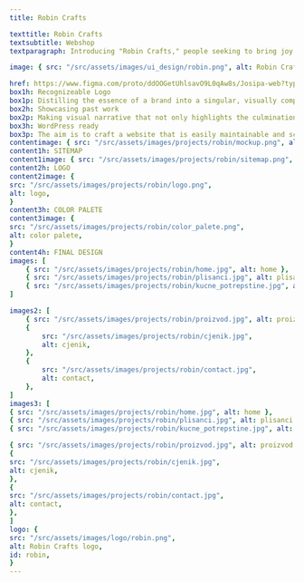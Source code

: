 ```yaml
---
title: Robin Crafts

texttitle: Robin Crafts
textsubtitle: Webshop
textparagraph: Introducing "Robin Crafts," people seeking to bring joy into their lives through handcrafted plushies. I had the privilege of translating the essence of Robin Crafts into a captivating online presence. Fueled by a passion for creating seamless and visually appealing web experiences, my goal was to weave together an online tapestry that mirrors the charm and craftsmanship of Robin Crafts' crochet plushies.

image: { src: "/src/assets/images/ui_design/robin.png", alt: Robin Crafts }

href: https://www.figma.com/proto/ddOOGetUhlsavO9L0qAw8s/Josipa-web?type=design&node-id=1-2&t=zoFDRlEye2El3QCL-1&scaling=min-zoom&page-id=0%3A1&starting-point-node-id=1%3A2&mode=design
box1h: Recognizeable Logo
box1p: Distilling the essence of a brand into a singular, visually compelling symbol. Making face of a business, creating an immediate connection between the brand and its audience.
box2h: Showcasing past work
box2p: Making visual narrative that not only highlights the culmination of effort and dedication but also provides a glimpse into the evolution of craftsmanship.
box3h: WordPress ready
box3p: The aim is to craft a website that is easily maintainable and scalable. The intuitive content management system empowers users to update and expand their web content effortlessly.
contentimage: { src: "/src/assets/images/projects/robin/mockup.png", alt: mockup }
content1h: SITEMAP
content1image: { src: "/src/assets/images/projects/robin/sitemap.png", alt: sitemap }
content2h: LOGO
content2image: {
src: "/src/assets/images/projects/robin/logo.png",
alt: logo,
}
content3h: COLOR PALETE
content3image: {
src: "/src/assets/images/projects/robin/color_palete.png",
alt: color palete,
}
content4h: FINAL DESIGN
images: [
    { src: "/src/assets/images/projects/robin/home.jpg", alt: home },
    { src: "/src/assets/images/projects/robin/plisanci.jpg", alt: plisanci },
    { src: "/src/assets/images/projects/robin/kucne_potrepstine.jpg", alt: kucne potrepstine },
]

images2: [
    { src: "/src/assets/images/projects/robin/proizvod.jpg", alt: proizvod },
    {
        src: "/src/assets/images/projects/robin/cjenik.jpg",
        alt: cjenik,
    },
    {
        src: "/src/assets/images/projects/robin/contact.jpg",
        alt: contact,
    },
]
images3: [
{ src: "/src/assets/images/projects/robin/home.jpg", alt: home },
{ src: "/src/assets/images/projects/robin/plisanci.jpg", alt: plisanci },
{ src: "/src/assets/images/projects/robin/kucne_potrepstine.jpg", alt: kucne potrepstine },

{ src: "/src/assets/images/projects/robin/proizvod.jpg", alt: proizvod },
{
src: "/src/assets/images/projects/robin/cjenik.jpg",
alt: cjenik,
},
{
src: "/src/assets/images/projects/robin/contact.jpg",
alt: contact,
},
]
logo: {
src: "/src/assets/images/logo/robin.png",
alt: Robin Crafts logo,
id: robin,
}
---
```

